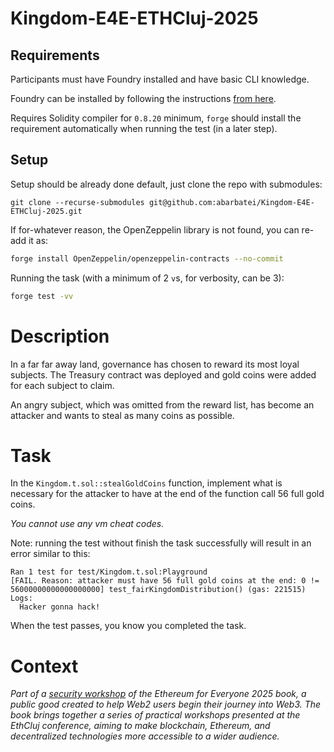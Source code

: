 # Kingdom-E4E-ETHCluj-2025

## Requirements

Participants must have Foundry installed and have basic CLI knowledge.

Foundry can be installed by following the instructions [from here](https://getfoundry.sh/introduction/installation/).

Requires Solidity compiler for `0.8.20` minimum, `forge` should install the requirement automatically when running the test (in a later step).

## Setup

Setup should be already done default, just clone the repo with submodules:

```
git clone --recurse-submodules git@github.com:abarbatei/Kingdom-E4E-ETHCluj-2025.git
```

If for-whatever reason, the OpenZeppelin library is not found, you can re-add it as:

```sh
forge install OpenZeppelin/openzeppelin-contracts --no-commit
```

Running the task (with a minimum of 2 `v`s, for verbosity, can be 3):

```sh
forge test -vv
```

# Description

In a far far away land, governance has chosen to reward its most loyal subjects. The Treasury contract was deployed and gold coins were added for each subject to claim. 

An angry subject, which was omitted from the reward list, has become an attacker and wants to steal as many coins as possible.

# Task

In the `Kingdom.t.sol::stealGoldCoins` function, implement what is necessary for the attacker to have at the end of the function call 56 full gold coins.

_You cannot use any vm cheat codes._

Note: running the test without finish the task successfully will result in an error similar to this:

```
Ran 1 test for test/Kingdom.t.sol:Playground
[FAIL. Reason: attacker must have 56 full gold coins at the end: 0 != 56000000000000000000] test_fairKingdomDistribution() (gas: 221515)
Logs:
  Hacker gonna hack!
```

When the test passes, you know you completed the task.

# Context

*Part of a [security workshop](https://github.com/ethcluj/Ethereum-for-Everyone-ETHCluj-2025-Book/blob/main/en/08-security-audits.md) of the Ethereum for Everyone 2025 book, a public good created to help Web2 users begin their journey into Web3. The book brings together a series of practical workshops presented at the EthCluj conference, aiming to make blockchain, Ethereum, and decentralized technologies more accessible to a wider audience.*
